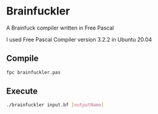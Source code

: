# Brainfuckler

A Brainfuck compiler written in Free Pascal

I used Free Pascal Compiler version 3.2.2 in Ubuntu 20.04

## Compile

```sh
fpc brainfuckler.pas
```

## Execute

```sh
./brainfuckler input.bf [outputName]
```
